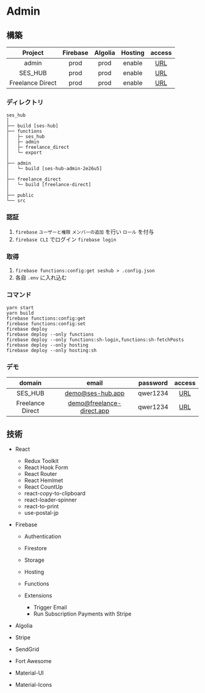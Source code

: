 # Admin

## 構築

|     Project      | Firebase | Algolia | Hosting |                    access                    |
| :--------------: | :------: | :-----: | :-----: | :------------------------------------------: |
|      admin       |   prod   |  prod   | enable  | [URL](https://ses-hub-admin-2e26u5.web.app/) |
|     SES_HUB      |   prod   |  prod   | enable  |         [URL](https://ses-hub.app/)          |
| Freelance Direct |   prod   |  prod   | enable  |     [URL](https://freelance-direct.app/)     |

### ディレクトリ

```
ses_hub
│
├── build [ses-hub]
├── functions
│   ├─ ses_hub
│   ├─ admin
│   ├─ freelance_direct
│   └─ export
│
├── admin
│   └─ build [ses-hub-admin-2e26u5]
│
├── freelance_direct
│   └─ build [freelance-direct]
│
├── public
└── src
```

### 認証

1. `firebase` `ユーザーと権限` `メンバーの追加` を行い `ロール` を付与
2. `firebase CLI` でログイン `firebase login`

### 取得

1. `firebase functions:config:get seshub > .config.json`
2. 各自 `.env` に入れ込む

### コマンド

```
yarn start
yarn build
firebase functions:config:get
firebase functions:config:set
firebase deploy
firebase deploy --only functions
firebase deploy --only functions:sh-login,functions:sh-fetchPosts
firebase deploy --only hosting
firebase deploy --only hosting:sh
```

### デモ

|      domain      |           email           | password |                access                |
| :--------------: | :-----------------------: | :------: | :----------------------------------: |
|     SES_HUB      |     demo@ses-hub.app      | qwer1234 |     [URL](https://ses-hub.app/)      |
| Freelance Direct | demo@freelance-direct.app | qwer1234 | [URL](https://freelance-direct.app/) |

## 技術

- React

  - Redux Toolkit
  - React Hook Form
  - React Router
  - React Hemlmet
  - React CountUp
  - react-copy-to-clipboard
  - react-loader-spinner
  - react-to-print
  - use-postal-jp

- Firebase

  - Authentication
  - Firestore
  - Storage
  - Hosting
  - Functions

  - Extensions
    - Trigger Email
    - Run Subscription Payments with Stripe

- Algolia
- Stripe
- SendGrid

- Fort Awesome
- Material-UI
- Material-Icons
